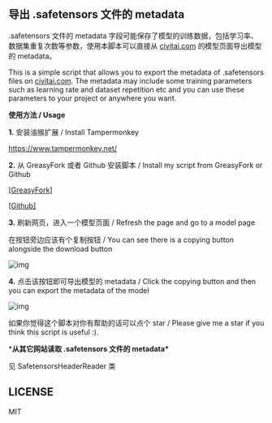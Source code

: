 ## 导出 .safetensors 文件的 metadata 

.safetensors 文件的 metadata 字段可能保存了模型的训练数据，包括学习率、数据集重复次数等参数，使用本脚本可以直接从 [civitai.com](http://civitai.com) 的模型页面导出模型的 metadata。

This is a simple script that allows you to export the metadata of .safetensors files on [civitai.com](http://civitai.com). The metadata may include some training parameters such as learning rate and dataset repetition etc and you can use these parameters to your project or anywhere you want.



**使用方法 / Usage**

**1.** 安装油猴扩展 / Install Tampermonkey

https://www.tampermonkey.net/



**2.** 从 GreasyFork 或者 Github 安装脚本 / Install my script from GreasyFork or Github

[[GreasyFork\]](https://greasyfork.org/zh-CN/scripts/467975-exportcivitaimetadata)

[[Github\]](https://raw.githubusercontent.com/magicFeirl/ExportCivitAIMetadata/main/index.js)



**3.** 刷新网页，进入一个模型页面 / Refresh the page and go to a model page

在按钮旁边应该有个复制按钮 / You can see there is a copying button alongside the download button

![img](https://image.civitai.com/xG1nkqKTMzGDvpLrqFT7WA/8522bd31-5f01-4e8a-940e-7f5b90c2d663/width=525/8522bd31-5f01-4e8a-940e-7f5b90c2d663.jpeg)



**4.** 点击该按钮即可导出模型的 metadata / Click the copying button and then you can export the metadata of the model

![img](https://image.civitai.com/xG1nkqKTMzGDvpLrqFT7WA/06535416-65ef-4267-9efa-9bd315cb4ff1/width=525/06535416-65ef-4267-9efa-9bd315cb4ff1.jpeg)



如果你觉得这个脚本对你有帮助的话可以点个 star / Please give me a star if you think this script is useful :).



***从其它网站读取 .safetensors 文件的 metadata\***

见 SafetensorsHeaderReader 类

## LICENSE

MIT

